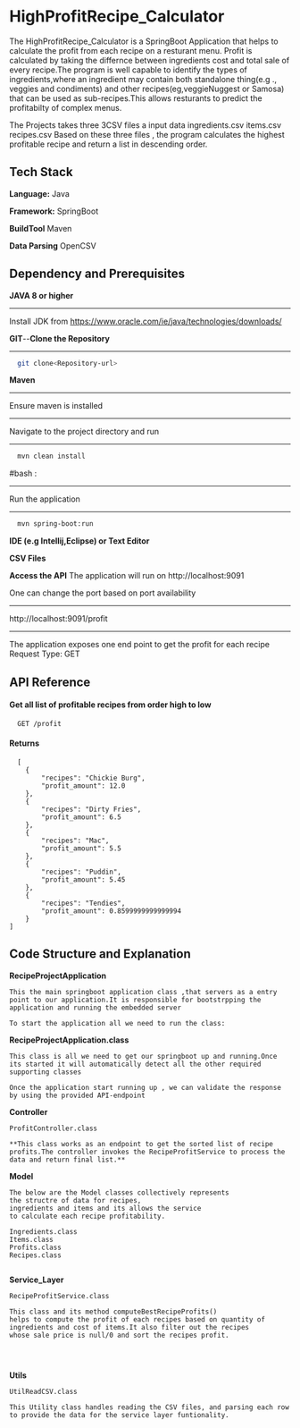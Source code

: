 
# HighProfitRecipe_Calculator



The HighProfitRecipe_Calculator is a SpringBoot Application that helps to calculate the profit from each recipe on a resturant menu.
Profit is calculated by taking the differnce between ingredients cost and total sale of every recipe.The program is well capable to identify the types of ingredients,where an ingredient may contain both standalone thing(e.g ., veggies and condiments) and other recipes(eg,veggieNuggest or Samosa) that can be used as sub-recipes.This allows resturants to predict the profitabilty of complex menus. 

The Projects takes three 3CSV files a input data 
ingredients.csv
items.csv
recipes.csv 
Based on these three files , the program calculates the highest profitable recipe and return a list in descending order.
## Tech Stack

**Language:** Java

**Framework:** SpringBoot

**BuildTool**   Maven

**Data Parsing** OpenCSV


## Dependency and Prerequisites

**JAVA 8 or higher**
****
Install JDK from https://www.oracle.com/ie/java/technologies/downloads/

**GIT**--**Clone the Repository**
****
```bash
  git clone<Repository-url>
```

**Maven**
****
Ensure maven is installed 
****
Navigate to the project directory and run
****
```bash
  mvn clean install
```
#bash : 
****
Run the application 
****
```bash
  mvn spring-boot:run
```

**IDE (e.g Intellij,Eclipse) or Text Editor**

**CSV Files**

**Access the API**
The application will run on http://localhost:9091

One can change the port based on port availability
****
http://localhost:9091/profit
****
The application exposes one end point to get the profit for each recipe 
Request Type: GET



## API Reference

#### Get all list of profitable recipes from order high to low

```http://localhost:9091/profit
  GET /profit
```



#### Returns

```http
  [
    {
        "recipes": "Chickie Burg",
        "profit_amount": 12.0
    },
    {
        "recipes": "Dirty Fries",
        "profit_amount": 6.5
    },
    {
        "recipes": "Mac",
        "profit_amount": 5.5
    },
    {
        "recipes": "Puddin",
        "profit_amount": 5.45
    },
    {
        "recipes": "Tendies",
        "profit_amount": 0.8599999999999994
    }
]
```


## Code Structure and Explanation 

**RecipeProjectApplication**
```
This the main springboot application class ,that servers as a entry point to our application.It is responsible for bootstrpping the application and running the embedded server 

To start the application all we need to run the class:

```
**RecipeProjectApplication.class**
```
This class is all we need to get our springboot up and running.Once its started it will automatically detect all the other required supporting classes 

```
```
Once the application start running up , we can validate the response by using the provided API-endpoint
```


**Controller**

```
ProfitController.class     

**This class works as an endpoint to get the sorted list of recipe profits.The controller invokes the RecipeProfitService to process the data and return final list.**
```
**Model**
```
The below are the Model classes collectively represents 
the structre of data for recipes,
ingredients and items and its allows the service 
to calculate each recipe profitability.

Ingredients.class
Items.class
Profits.class
Recipes.class
                         
```

**Service_Layer**
```
RecipeProfitService.class

This class and its method computeBestRecipeProfits() 
helps to compute the profit of each recipes based on quantity of 
ingredients and cost of items.It also filter out the recipes 
whose sale price is null/0 and sort the recipes profit.


                         
```
**Utils**
```
UtilReadCSV.class   

This Utility class handles reading the CSV files, and parsing each row to provide the data for the service layer funtionality.
```
